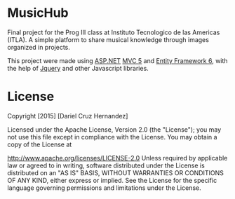# MusicHub
Final project for the Prog III class at Instituto Tecnologico de las Americas (ITLA). A simple platform to share musical knowledge
through images organized in projects.

This project were made using [ASP.NET](http://www.asp.net/) [MVC 5](http://www.asp.net/mvc) and [Entity Framework 6](http://www.asp.net/entity-framework), with the help of [Jquery](https://jquery.com/) and other Javascript libraries.

# License
Copyright [2015] [Dariel Cruz Hernandez]

Licensed under the Apache License, Version 2.0 (the "License"); you may not use this file except in compliance with the License. You may obtain a copy of the License at

http://www.apache.org/licenses/LICENSE-2.0
Unless required by applicable law or agreed to in writing, software distributed under the License is distributed on an "AS IS" BASIS, WITHOUT WARRANTIES OR CONDITIONS OF ANY KIND, either express or implied. See the License for the specific language governing permissions and limitations under the License.
